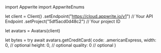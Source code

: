 import Appwrite
import AppwriteEnums

let client = Client()
    .setEndpoint("https://cloud.appwrite.io/v1") // Your API Endpoint
    .setProject("5df5acd0d48c2") // Your project ID

let avatars = Avatars(client)

let bytes = try await avatars.getCreditCard(
    code: .americanExpress,
    width: 0, // optional
    height: 0, // optional
    quality: 0 // optional
)

